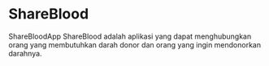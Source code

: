 # ShareBlood
ShareBloodApp
ShareBlood adalah aplikasi yang dapat menghubungkan orang yang membutuhkan darah donor dan orang yang ingin mendonorkan darahnya.
